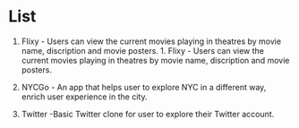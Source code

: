 # List
  1. Flixy - Users can view the current movies playing in theatres by movie name, discription and movie posters.	1. Flixy - Users can view the current movies playing in theatres by movie name, discription and movie posters.
  
  2. NYCGo - An app that helps user to explore NYC in a different way, enrich user experience in the city. 
  
  3. Twitter -Basic Twitter clone for user to explore their Twitter account. 
